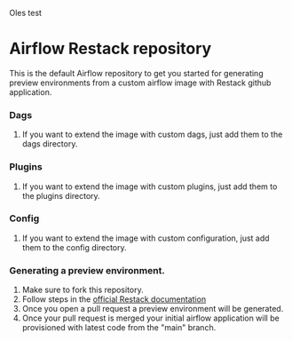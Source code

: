 Oles test

# Airflow Restack repository

This is the default Airflow repository to get you started for generating preview environments from a custom airflow image with Restack github application.

### Dags
1. If you want to extend the image with custom dags, just add them to the dags directory.

### Plugins

1. If you want to extend the image with custom plugins, just add them to the plugins directory.

### Config

1. If you want to extend the image with custom configuration, just add them to the config directory.


### Generating a preview environment.
1. Make sure to fork this repository.
2. Follow steps in the [official Restack documentation](https://www.restack.io/docs/airflow-ci-cd)
3. Once you open a pull request a preview environment will be generated.
4. Once your pull request is merged your initial airflow application will be provisioned with latest code from the "main" branch.
